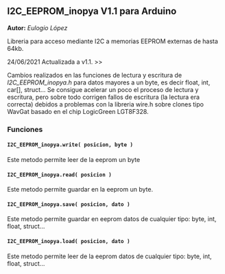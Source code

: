 ## **I2C_EEPROM_inopya V1.1** para Arduino

**Autor:** _Eulogio López_  

Libreria para acceso mediante I2C a memorias EEPROM externas de hasta 64kb. 

24/06/2021 Actualizada a v1.1. >> 

Cambios realizados en las funciones de lectura y escritura de _I2C_EEPROM_inopya.h_ para datos mayores a un byte, es decir float, int, car[], struct... 
Se consigue acelerar un poco el proceso de lectura y escritura, pero sobre todo corrigen fallos de escritura (la lectura era correcta) debidos a problemas con la libreria wire.h sobre clones tipo WavGat basado en el chip LogicGreen LGT8F328.

### **Funciones**

#### **`I2C_EEPROM_inopya.write( posicion, byte )`** 

Este metodo permite leer de la eeprom un byte

#### **`I2C_EEPROM_inopya.read( posicion )`**

Este metodo permite guardar en la eeprom un byte.

#### **`I2C_EEPROM_inopya.save( posicion, dato )`**

Este metodo permite guardar en eeprom datos de cualquier tipo: byte, int, float, struct...

#### **`I2C_EEPROM_inopya.load( posicion, dato )`**

Este metodo permite leer de la eeprom datos de cualquier tipo: byte, int, float, struct...





